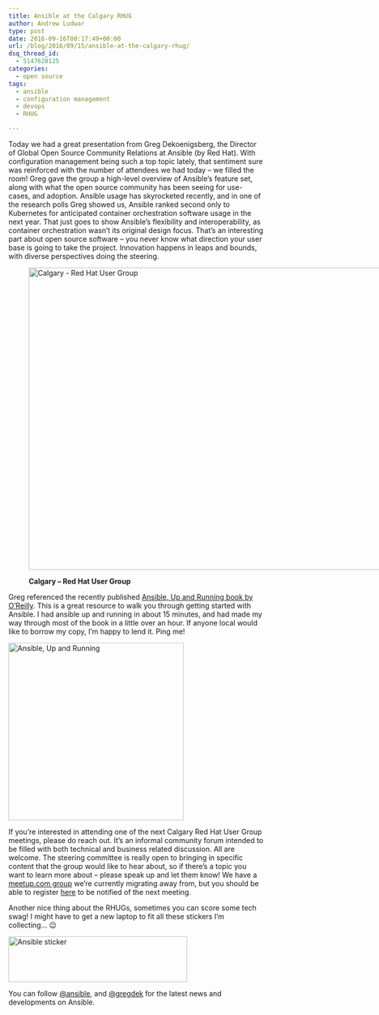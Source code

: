 ```yaml
---
title: Ansible at the Calgary RHUG
author: Andrew Ludwar
type: post
date: 2016-09-16T00:17:49+00:00
url: /blog/2016/09/15/ansible-at-the-calgary-rhug/
dsq_thread_id:
  - 5147628125
categories:
  - open source
tags:
  - ansible
  - configuration management
  - devops
  - RHUG

---
```

Today we had a great presentation from Greg Dekoenigsberg, the Director of Global Open Source Community Relations at Ansible (by Red Hat). With configuration management being such a top topic lately, that sentiment sure was reinforced with the number of attendees we had today &#8211; we filled the room! Greg gave the group a high-level overview of Ansible&#8217;s feature set, along with what the open source community has been seeing for use-cases, and adoption. Ansible usage has skyrocketed recently, and in one of the research polls Greg showed us, Ansible ranked second only to Kubernetes for anticipated container orchestration software usage in the next year. That just goes to show Ansible&#8217;s flexibility and interoperability, as container orchestration wasn&#8217;t its original design focus. That&#8217;s an interesting part about open source software &#8211; you never know what direction your user base is going to take the project. Innovation happens in leaps and bounds, with diverse perspectives doing the steering.<figure id="attachment_452" aria-describedby="caption-attachment-452" style="width: 795px" class="wp-caption alignnone">

[<img class=" wp-image-452" src="https://calgaryrhce.ca/wp-content/uploads/2016/09/rhug-ansible-meeting-1024x768.jpg" alt="Calgary - Red Hat User Group" width="795" height="596" srcset="https://calgaryrhce.ca/wp-content/uploads/2016/09/rhug-ansible-meeting.jpg 1024w, https://calgaryrhce.ca/wp-content/uploads/2016/09/rhug-ansible-meeting-300x225.jpg 300w, https://calgaryrhce.ca/wp-content/uploads/2016/09/rhug-ansible-meeting-768x576.jpg 768w" sizes="(max-width: 795px) 100vw, 795px" />][1]<figcaption id="caption-attachment-452" class="wp-caption-text">**Calgary &#8211; Red Hat User Group**</figcaption></figure> 

Greg referenced the recently published [Ansible, Up and Running book by O&#8217;Reilly][2]. This is a great resource to walk you through getting started with Ansible. I had ansible up and running in about 15 minutes, and had made my way through most of the book in a little over an hour. If anyone local would like to borrow my copy, I&#8217;m happy to lend it. Ping me!

[<img class=" wp-image-453" src="https://calgaryrhce.ca/wp-content/uploads/2016/09/IMG_20160915_174500-1013x1024.jpg" alt="Ansible, Up and Running" width="346" height="350" />][3]

If you&#8217;re interested in attending one of the next Calgary Red Hat User Group meetings, please do reach out. It&#8217;s an informal community forum intended to be filled with both technical and business related discussion. All are welcome. The steering committee is really open to bringing in specific content that the group would like to hear about, so if there&#8217;s a topic you want to learn more about &#8211; please speak up and let them know! We have a [meetup.com group][4] we&#8217;re currently migrating away from, but you should be able to register [here][5] to be notified of the next meeting.

Another nice thing about the RHUGs, sometimes you can score some tech swag! I might have to get a new laptop to fit all these stickers I&#8217;m collecting&#8230; 😉

[<img class=" wp-image-458" src="https://calgaryrhce.ca/wp-content/uploads/2016/09/IMG_20160915_181211-1024x261.jpg" alt="Ansible sticker" width="353" height="90" />][6]

You can follow [@ansible][7], and [@gregdek][8] for the latest news and developments on Ansible.

 [1]: https://calgaryrhce.ca/wp-content/uploads/2016/09/rhug-ansible-meeting.jpg
 [2]: https://www.amazon.ca/Ansible-Up-Running-Hochstein/dp/1491915323
 [3]: https://calgaryrhce.ca/wp-content/uploads/2016/09/IMG_20160915_174500.jpg
 [4]: http://www.meetup.com/Calgary-Red-Hat-Users-Group-RHUG-Meetup/
 [5]: https://www.redhat.com/en/about/events/red-hat-user-groups-calgary
 [6]: https://calgaryrhce.ca/wp-content/uploads/2016/09/IMG_20160915_181211.jpg
 [7]: https://twitter.com/ansible
 [8]: https://twitter.com/gregdek